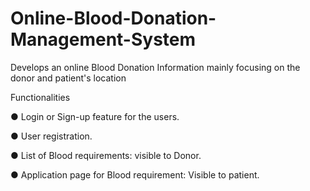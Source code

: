 # Online-Blood-Donation-Management-System

Develops an online Blood Donation Information mainly focusing on the donor and patient's location

Functionalities

 ● Login or Sign-up feature for the users.
 
 ● User registration.
 
 ● List of Blood requirements: visible to Donor.
 
 ● Application page for Blood requirement: Visible to patient.
